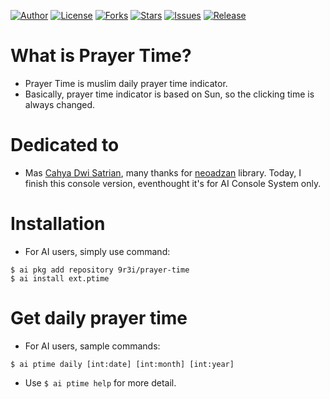 
[![Author](https://img.shields.io/badge/author-9r3i-lightgrey.svg)](https://github.com/9r3i)
[![License](https://img.shields.io/github/license/9r3i/prayer-time.svg)](https://github.com/9r3i/prayer-time/blob/master/license.txt)
[![Forks](https://img.shields.io/github/forks/9r3i/prayer-time.svg)](https://github.com/9r3i/prayer-time/network)
[![Stars](https://img.shields.io/github/stars/9r3i/prayer-time.svg)](https://github.com/9r3i/prayer-time/stargazers)
[![Issues](https://img.shields.io/github/issues/9r3i/prayer-time.svg)](https://github.com/9r3i/prayer-time/issues)
[![Release](https://img.shields.io/github/release/9r3i/prayer-time.svg)](https://github.com/9r3i/prayer-time/releases)


# What is Prayer Time?
- Prayer Time is muslim daily prayer time indicator.
- Basically, prayer time indicator is based on Sun, so the clicking time is always changed.


# Dedicated to
- Mas [Cahya Dwi Satrian](https://github.com/cahyadsn), many thanks for [neoadzan](https://github.com/cahyadsn/neoadzan) library. Today, I finish this console version, eventhought it's for AI Console System only.


# Installation
- For AI users, simply use command:

```
$ ai pkg add repository 9r3i/prayer-time
$ ai install ext.ptime
```


# Get daily prayer time
- For AI users, sample commands:

```
$ ai ptime daily [int:date] [int:month] [int:year]
```

- Use ```$ ai ptime help``` for more detail.


